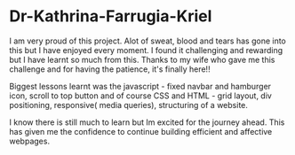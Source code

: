 # Dr-Kathrina-Farrugia-Kriel

  I am very proud of this project. Alot of sweat, blood and tears has gone into this
  but I have enjoyed every moment. I found it challenging and rewarding but I have learnt 
  so much from this. Thanks to my wife who gave me this challenge and for having the patience,
  it's finally here!!
  
  Biggest lessons learnt was the javascript - fixed navbar and hamburger icon, scroll to top button
  and of course CSS and HTML - grid layout, div positioning, responsive( media queries), structuring of a website.
  
  I know there is still much to learn but Im excited for the journey ahead. This has given me the confidence to 
  continue building efficient and affective webpages.


